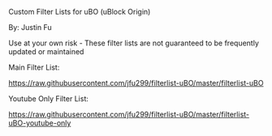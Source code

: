 Custom Filter Lists for uBO (uBlock Origin)

By: Justin Fu

Use at your own risk - These filter lists are not guaranteed to be frequently updated or maintained

Main Filter List:

https://raw.githubusercontent.com/jfu299/filterlist-uBO/master/filterlist-uBO

Youtube Only Filter List:

https://raw.githubusercontent.com/jfu299/filterlist-uBO/master/filterlist-uBO-youtube-only
